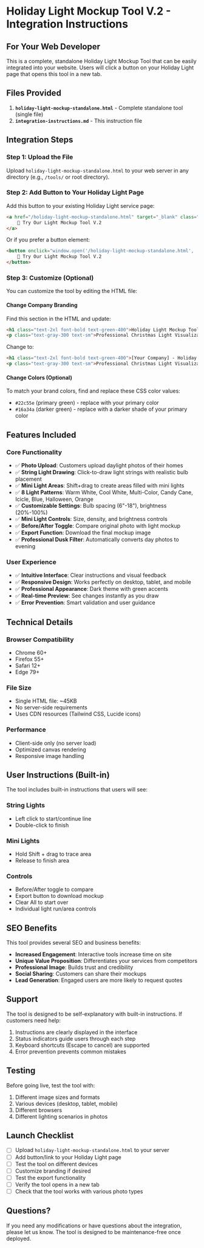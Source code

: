 # Holiday Light Mockup Tool V.2 - Integration Instructions

## For Your Web Developer

This is a complete, standalone Holiday Light Mockup Tool that can be easily integrated into your website. Users will click a button on your Holiday Light page that opens this tool in a new tab.

## Files Provided

1. **`holiday-light-mockup-standalone.html`** - Complete standalone tool (single file)
2. **`integration-instructions.md`** - This instruction file

## Integration Steps

### Step 1: Upload the File
Upload `holiday-light-mockup-standalone.html` to your web server in any directory (e.g., `/tools/` or root directory).

### Step 2: Add Button to Your Holiday Light Page
Add this button to your existing Holiday Light service page:

```html
<a href="/holiday-light-mockup-standalone.html" target="_blank" class="btn btn-primary">
    🎄 Try Our Light Mockup Tool V.2
</a>
```

Or if you prefer a button element:

```html
<button onclick="window.open('/holiday-light-mockup-standalone.html', '_blank')" class="btn btn-primary">
    🎄 Try Our Light Mockup Tool V.2
</button>
```

### Step 3: Customize (Optional)
You can customize the tool by editing the HTML file:

#### Change Company Branding
Find this section in the HTML and update:
```html
<h1 class="text-2xl font-bold text-green-400">Holiday Light Mockup Tool V.2</h1>
<p class="text-gray-300 text-sm">Professional Christmas Light Visualization</p>
```

Change to:
```html
<h1 class="text-2xl font-bold text-green-400">[Your Company] - Holiday Light Mockup Tool</h1>
<p class="text-gray-300 text-sm">Professional Christmas Light Visualization by [Your Company]</p>
```

#### Change Colors (Optional)
To match your brand colors, find and replace these CSS color values:
- `#22c55e` (primary green) - replace with your primary color
- `#16a34a` (darker green) - replace with a darker shade of your primary color

## Features Included

### Core Functionality
- ✅ **Photo Upload**: Customers upload daylight photos of their homes
- ✅ **String Light Drawing**: Click-to-draw light strings with realistic bulb placement
- ✅ **Mini Light Areas**: Shift+drag to create areas filled with mini lights
- ✅ **8 Light Patterns**: Warm White, Cool White, Multi-Color, Candy Cane, Icicle, Blue, Halloween, Orange
- ✅ **Customizable Settings**: Bulb spacing (6"-18"), brightness (20%-100%)
- ✅ **Mini Light Controls**: Size, density, and brightness controls
- ✅ **Before/After Toggle**: Compare original photo with light mockup
- ✅ **Export Function**: Download the final mockup image
- ✅ **Professional Dusk Filter**: Automatically converts day photos to evening

### User Experience
- ✅ **Intuitive Interface**: Clear instructions and visual feedback
- ✅ **Responsive Design**: Works perfectly on desktop, tablet, and mobile
- ✅ **Professional Appearance**: Dark theme with green accents
- ✅ **Real-time Preview**: See changes instantly as you draw
- ✅ **Error Prevention**: Smart validation and user guidance

## Technical Details

### Browser Compatibility
- Chrome 60+
- Firefox 55+
- Safari 12+
- Edge 79+

### File Size
- Single HTML file: ~45KB
- No server-side requirements
- Uses CDN resources (Tailwind CSS, Lucide icons)

### Performance
- Client-side only (no server load)
- Optimized canvas rendering
- Responsive image handling

## User Instructions (Built-in)

The tool includes built-in instructions that users will see:

### String Lights
- Left click to start/continue line
- Double-click to finish

### Mini Lights  
- Hold Shift + drag to trace area
- Release to finish area

### Controls
- Before/After toggle to compare
- Export button to download mockup
- Clear All to start over
- Individual light run/area controls

## SEO Benefits

This tool provides several SEO and business benefits:
- **Increased Engagement**: Interactive tools increase time on site
- **Unique Value Proposition**: Differentiates your services from competitors
- **Professional Image**: Builds trust and credibility
- **Social Sharing**: Customers can share their mockups
- **Lead Generation**: Engaged users are more likely to request quotes

## Support

The tool is designed to be self-explanatory with built-in instructions. If customers need help:
1. Instructions are clearly displayed in the interface
2. Status indicators guide users through each step
3. Keyboard shortcuts (Escape to cancel) are supported
4. Error prevention prevents common mistakes

## Testing

Before going live, test the tool with:
1. Different image sizes and formats
2. Various devices (desktop, tablet, mobile)
3. Different browsers
4. Different lighting scenarios in photos

## Launch Checklist

- [ ] Upload `holiday-light-mockup-standalone.html` to your server
- [ ] Add button/link to your Holiday Light page
- [ ] Test the tool on different devices
- [ ] Customize branding if desired
- [ ] Test the export functionality
- [ ] Verify the tool opens in a new tab
- [ ] Check that the tool works with various photo types

## Questions?

If you need any modifications or have questions about the integration, please let us know. The tool is designed to be maintenance-free once deployed.